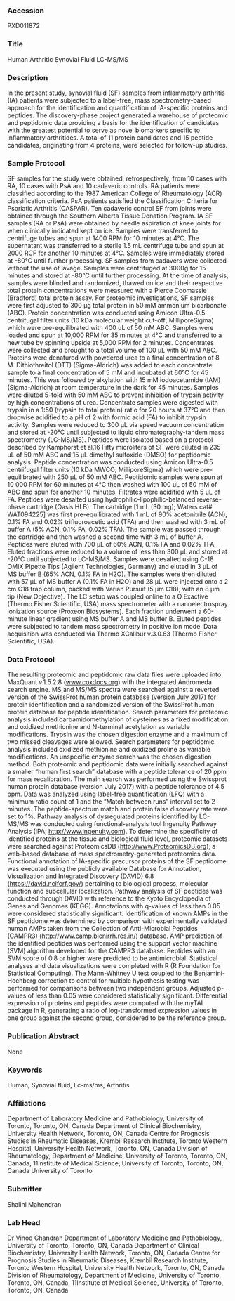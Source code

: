 ### Accession
PXD011872

### Title
Human Arthritic Synovial Fluid LC-MS/MS

### Description
In the present study, synovial fluid (SF) samples from inflammatory arthritis (IA) patients were subjected to a label-free, mass spectrometry-based approach for the identification and quantification of IA-specific proteins and peptides. The discovery-phase project generated a warehouse of proteomic and peptidomic data providing a basis for the identification of candidates with the greatest potential to serve as novel biomarkers specific to inflammatory arthritides. A total of 11 protein candidates and 15 peptide candidates, originating from 4 proteins, were selected for follow-up studies.

### Sample Protocol
SF samples for the study were obtained, retrospectively, from 10 cases with RA, 10 cases with PsA and 10 cadaveric controls. RA patients were classified according to the 1987 American College of Rheumatology (ACR) classification criteria. PsA patients satisfied the Classification Criteria for Psoriatic Arthritis (CASPAR). Ten cadaveric control SF from joints were obtained through the Southern Alberta Tissue Donation Program. IA SF samples (RA or PsA) were obtained by needle aspiration of knee joints for when clinically indicated kept on ice. Samples were transferred to centrifuge tubes and spun at 1400 RPM for 10 minutes at 4°C. The supernatant was transferred to a sterile 1.5 mL centrifuge tube and spun at 2000 RCF for another 10 minutes at 4°C. Samples were immediately stored at -80°C until further processing. SF samples from cadavers were collected without the use of lavage. Samples were centrifuged at 3000g for 15 minutes and stored at -80°C until further processing. At the time of analysis, samples were blinded and randomized, thawed on ice and their respective total protein concentrations were measured with a Pierce Coomassie (Bradford) total protein assay. For proteomic investigations, SF samples were first adjusted to 300 µg total protein in 50 mM ammonium bicarbonate (ABC). Protein concentration was conducted using Amicon Ultra-0.5 centrifugal filter units (10 kDa molecular weight cut-off; MilliporeSigma) which were pre-equilibrated with 400 uL of 50 mM ABC. Samples were loaded and spun at 10,000 RPM for 35 minutes at 4°C and transferred to a new tube by spinning upside at 5,000 RPM for 2 minutes.  Concentrates were collected and brought to a total volume of 100 µL with 50 mM ABC. Proteins were denatured with powdered urea to a final concentration of 8 M. Dithiothreitol (DTT) (Sigma-Aldrich) was added to each concentrate sample to a final concentration of 5 mM and incubated at 60°C for 45 minutes. This was followed by alkylation with 15 mM iodoacetamide (IAM) (Sigma-Aldrich) at room temperature in the dark for 45 minutes. Samples were diluted 5-fold with 50 mM ABC to prevent inhibition of trypsin activity by high concentrations of urea. Concentrate samples were digested with trypsin in a 1:50 (trypsin to total protein) ratio for 20 hours at 37°C and then dropwise acidified to a pH of 2 with formic acid (FA) to inhibit trypsin activity. Samples were reduced to 300 µL via speed vacuum concentration and stored at -20°C until subjected to liquid chromatography-tandem mass spectrometry (LC-MS/MS). Peptides were isolated based on a protocol described by Kamphorst et al.16 Fifty microliters of SF were diluted in 235 µL of 50 mM ABC and 15 µL dimethyl sulfoxide (DMSO) for peptidomic analysis. Peptide concentration was conducted using Amicon Ultra-0.5 centrifugal filter units (10 kDa MWCO; MilliporeSigma) which were pre-equilibrated with 250 µL of 50 mM ABC. Peptidomic samples were spun at 10 000 RPM for 60 minutes at 4°C then washed with 100 uL of 50 mM of ABC and spun for another 10 minutes. Filtrates were acidified with 5 uL of FA.  Peptides were desalted using hydrophilic-lipophilic-balanced reverse-phase cartridge (Oasis HLB). The cartridge [1 mL (30 mg); Waters cat# WAT094225] was first pre-equilibrated with 1 mL of 90% acetonitrile (ACN), 0.1% FA and 0.02% trifluoroacetic acid (TFA) and then washed with 3 mL of buffer A (5% ACN, 0.1% FA, 0.02% TFA). The sample was passed through the cartridge and then washed a second time with 3 mL of buffer A. Peptides were eluted with 700 µL of 60% ACN, 0.1% FA and 0.02% TFA. Eluted fractions were reduced to a volume of less than 300 µL and stored at -20°C until subjected to LC-MS/MS. Samples were desalted using C-18 OMIX Pipette Tips (Agilent Technologies, Germany) and eluted in 3 µL of MS buffer B (65% ACN, 0.1% FA in H2O). The samples were then diluted with 57 µL of MS buffer A (0.1% FA in H2O) and 28 µL were injected onto a 2 cm C18 trap column, packed with Varian Pursuit (5 µm C18), with an 8 µm tip (New Objective). The LC setup was coupled online to a Q Exactive (Thermo Fisher Scientific, USA) mass spectrometer with a nanoelectrospray ionization source (Proxeon Biosystems). Each fraction underwent a 60-minute linear gradient using MS buffer A and MS buffer B. Eluted peptides were subjected to tandem mass spectrometry in positive ion mode. Data acquisition was conducted via Thermo XCalibur v.3.0.63 (Thermo Fisher Scientific, USA).

### Data Protocol
The resulting proteomic and peptidomic raw data files were uploaded into MaxQuant v.1.5.2.8 (www.coxdocs.org) with the integrated Andromeda search engine. MS and MS/MS spectra were searched against a reverted version of the SwissProt human protein database (version July 2017) for protein identification and a randomized version of the SwissProt human protein database for peptide identification. Search parameters for proteomic analysis included carbamidomethylation of cysteines as a fixed modification and oxidized methionine and N-terminal acetylation as variable modifications. Trypsin was the chosen digestion enzyme and a maximum of two missed cleavages were allowed. Search parameters for peptidomic analysis included oxidized methionine and oxidized proline as variable modifications. An unspecific enzyme search was the chosen digestion method. Both proteomic and peptidomic data were initially searched against a smaller “human first search” database with a peptide tolerance of 20 ppm for mass recalibration. The main search was performed using the Swissprot human protein database (version July 2017) with a peptide tolerance of 4.5 ppm. Data was analyzed using label-free quantification (LFQ) with a minimum ratio count of 1 and the “Match between runs” interval set to 2 minutes. The peptide-spectrum match and protein false discovery rate were set to 1%.   Pathway analysis of dysregulated proteins identified by LC-MS/MS was conducted using functional-analysis tool Ingenuity Pathway Analysis (IPA; http://www.ingenuity.com). To determine the specificity of identified proteins at the tissue and biological fluid level, proteomic datasets were searched against ProteomicsDB (http://www.ProteomicsDB.org), a web-based database of mass spectrometry-generated proteomics data. Functional annotation of IA-specific precursor proteins of the SF peptidome was executed using the publicly available Database for Annotation, Visualization and Integrated Discovery (DAVID) 6.8 (https://david.ncifcrf.gov/) pertaining to biological process, molecular function and subcellular localization. Pathway analysis of SF peptides was conducted through DAVID with reference to the Kyoto Encyclopedia of Genes and Genomes (KEGG). Annotations with q-values of less than 0.05 were considered statistically significant. Identification of known AMPs in the SF peptidome was determined by comparison with experimentally validated human AMPs taken from the Collection of Anti-Microbial Peptides (CAMPR3) (http://www.camp.bicnirrh.res.in/) database. AMP prediction of the identified peptides was performed using the support vector machine (SVM) algorithm developed for the CAMPR3 database. Peptides with an SVM score of 0.8 or higher were predicted to be antimicrobial. Statistical analyses and data visualizations were completed with R (R Foundation for Statistical Computing). The Mann-Whitney U test coupled to the Benjamini-Hochberg correction to control for multiple hypothesis testing was performed for comparisons between two independent groups. Adjusted p-values of less than 0.05 were considered statistically significant. Differential expression of proteins and peptides were computed with the myTAI package in R, generating a ratio of log-transformed expression values in one group against the second group, considered to be the reference group.

### Publication Abstract
None

### Keywords
Human, Synovial fluid, Lc-ms/ms, Arthritis

### Affiliations
Department of Laboratory Medicine and Pathobiology, University of Toronto, Toronto, ON, Canada Department of Clinical Biochemistry, University Health Network, Toronto, ON, Canada Centre for Prognosis Studies in Rheumatic Diseases, Krembil Research Institute, Toronto Western Hospital, University Health Network, Toronto, ON, Canada Division of Rheumatology, Department of Medicine, University of Toronto, Toronto, ON, Canada, 11Institute of Medical Science, University of Toronto, Toronto, ON, Canada
University of Toronto

### Submitter
Shalini Mahendran

### Lab Head
Dr Vinod Chandran
Department of Laboratory Medicine and Pathobiology, University of Toronto, Toronto, ON, Canada Department of Clinical Biochemistry, University Health Network, Toronto, ON, Canada Centre for Prognosis Studies in Rheumatic Diseases, Krembil Research Institute, Toronto Western Hospital, University Health Network, Toronto, ON, Canada Division of Rheumatology, Department of Medicine, University of Toronto, Toronto, ON, Canada, 11Institute of Medical Science, University of Toronto, Toronto, ON, Canada



